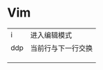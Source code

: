 # Vim

|      |                    |
| :--- | :----------------- |
| i    | 进入编辑模式       |
| ddp  | 当前行与下一行交换 |
|      |                    |
|      |                    |
|      |                    |
